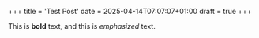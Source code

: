 +++
title = 'Test Post'
date = 2025-04-14T07:07:07+01:00
draft = true
+++

This is **bold** text, and this is *emphasized* text.
